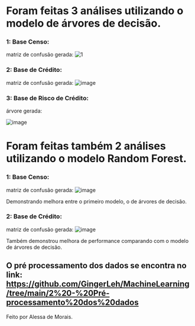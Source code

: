 # Foram feitas 3 análises utilizando o modelo de árvores de decisão. 

### 1: Base Censo: 

matriz de confusão gerada: 
![1](https://user-images.githubusercontent.com/97564327/208271464-079c86c1-23b5-42c6-97e0-54fffe595300.png)

### 2: Base de Crédito: 

matriz de confusão gerada: 
![image](https://user-images.githubusercontent.com/97564327/208271497-3521880e-38e1-437b-8b00-1fda8689ee94.png)

### 3: Base de Risco de Crédito: 

árvore gerada:

![image](https://user-images.githubusercontent.com/97564327/208271586-2d0777ee-d36f-464f-9509-2753b3b27c59.png)

# Foram feitas também 2 análises utilizando o modelo Random Forest. 

### 1: Base Censo: 

matriz de confusão gerada:
![image](https://user-images.githubusercontent.com/97564327/208271644-a5bb2145-c2e1-40a7-86c9-d1f381244d37.png)

Demonstrando melhora entre o primeiro modelo, o de árvores de decisão. 

### 2: Base de Crédito: 

matriz de confusão gerada: 
![image](https://user-images.githubusercontent.com/97564327/208271656-0c697b15-5fec-4528-8425-fee66fad43c0.png)

Também demonstrou melhora de performance comparando com o modelo de árvores de decisão. 


## O pré processamento dos dados se encontra no link: https://github.com/GingerLeh/MachineLearning/tree/main/2%20-%20Pré-processamento%20dos%20dados
Feito por Alessa de Morais. 
